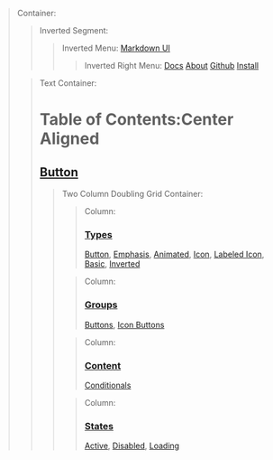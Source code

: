 > Container:
> > Inverted Segment:
> > > Inverted Menu:
> > > [Markdown UI](http：//jjuliano.github.io/markdown-ui "basic")
> > > > Inverted Right Menu:
> > > > [Docs](toc.html "active")
> > > > [About](../about.html )
> > > > [Github](https：//github.com/jjuliano/markdown-ui)
> > > > [Install](../index.html#install)
>
> <!-- -->
>
> > Text Container:
> > # Table of Contents:Center Aligned
> > ## [Button](button.html#button)
> > > Two Column Doubling Grid Container:
> > > > Column:
> > > > ### [Types](button.html#types)
> > > > [Button](button.html#simple-button),
> > > > [Emphasis](button.html#emphasis),
> > > > [Animated](button.html#animated),
> > > > [Icon](button.html#icon),
> > > > [Labeled Icon](button.html#labeled-icon),
> > > > [Basic](button.html#basic-button),
> > > > [Inverted](button.html#inverted)
> > >
> > > <!-- -->
> > >
> > > > Column:
> > > > ### [Groups](button.html#groups)
> > > > [Buttons](button.html#buttons),
> > > > [Icon Buttons](button.html#icon-buttons)
> > >
> > > <!-- -->
> > >
> > > > Column:
> > > > ### [Content](button.html#content)
> > > > [Conditionals](button.html#conditionals)
> > >
> > > <!-- -->
> > >
> > > > Column:
> > > > ### [States](button.html#states)
> > > > [Active](button.html#active),
> > > > [Disabled](button.html#disabled),
> > > > [Loading](button.html#loading)
